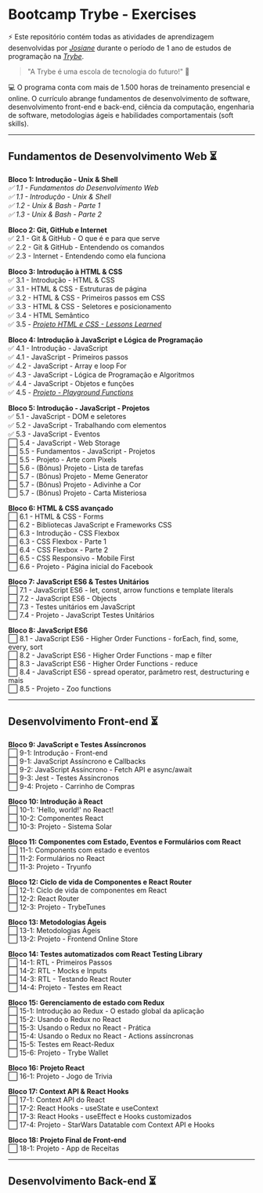 # Bootcamp Trybe - Exercises  

⚡ Este repositório contém todas as atividades de aprendizagem desenvolvidas por _[Josiane](www.linkedin.com/in/josiane-lima-coding)_ durante o período de 1 ano de estudos de programação na _[Trybe](https://www.betrybe.com/)_.

>"A Trybe é uma escola de tecnologia do futuro!" 🚀

💻 O programa conta com mais de 1.500 horas de treinamento presencial e online. O currículo abrange fundamentos de desenvolvimento de software, desenvolvimento front-end e back-end, ciência da computação, engenharia de software, metodologias ágeis e habilidades comportamentais (soft skills).

<hr>

## Fundamentos de Desenvolvimento Web ⏳

<strong>Bloco 1: Introdução - Unix & Shell</strong><em>
<br>✅ 1.1 - Fundamentos do Desenvolvimento Web
<br>✅ 1.1 - Introdução - Unix & Shell
<br>✅ 1.2 - Unix & Bash - Parte 1
<br>✅ 1.3 - Unix & Bash - Parte 2</em>

<strong>Bloco 2: Git, GitHub e Internet</strong>
<br>✅ 2.1 - Git & GitHub  - O que é e para que serve
<br>✅ 2.2 - Git & GitHub - Entendendo os comandos
<br>✅ 2.3 - Internet - Entendendo como ela funciona

<strong>Bloco 3: Introdução à HTML & CSS</strong>
<br>✅ 3.1 - Introdução - HTML & CSS
<br>✅ 3.1 - HTML & CSS - Estruturas de página
<br>✅ 3.2 - HTML & CSS - Primeiros passos em CSS
<br>✅ 3.3 - HTML & CSS - Seletores e posicionamento
<br>✅ 3.4 - HTML Semântico
<br>✅ 3.5 - _[Projeto HTML e CSS - Lessons Learned](https://github.com/tryber/sd-026-a-project-lessons-learned/pull/122)_

<strong>Bloco 4: Introdução à JavaScript e Lógica de Programação</strong>
<br>✅ 4.1 - Introdução - JavaScript
<br>✅ 4.1 - JavaScript - Primeiros passos
<br>✅ 4.2 - JavaScript - Array e loop For
<br>✅ 4.3 - JavaScript - Lógica de Programação e Algoritmos
<br>✅ 4.4 - JavaScript - Objetos e funções
<br>✅ 4.5 - _[Projeto - Playground Functions](https://github.com/tryber/sd-t26-a-project-playground-functions/pull/78)_  

<strong>Bloco 5: Introdução - JavaScript - Projetos</strong>
<br>✅ 5.1 - JavaScript - DOM e seletores
<br>✅ 5.2 - JavaScript - Trabalhando com elementos
<br>✅ 5.3 - JavaScript - Eventos
<br>⬜ 5.4 - JavaScript - Web Storage
<br>⬜ 5.5 - Fundamentos - JavaScript - Projetos
<br>⬜ 5.5 - Projeto - Arte com Pixels
<br>⬜ 5.6 - (Bônus) Projeto - Lista de tarefas
<br>⬜ 5.7 - (Bônus) Projeto - Meme Generator
<br>⬜ 5.7 - (Bônus) Projeto - Adivinhe a Cor
<br>⬜ 5.7 - (Bônus) Projeto - Carta Misteriosa

<strong>Bloco 6: HTML & CSS avançado</strong>
<br>⬜ 6.1 - HTML & CSS - Forms
<br>⬜ 6.2 - Bibliotecas JavaScript e Frameworks CSS
<br>⬜ 6.3 - Introdução - CSS Flexbox
<br>⬜ 6.3 - CSS Flexbox - Parte 1
<br>⬜ 6.4 - CSS Flexbox - Parte 2
<br>⬜ 6.5 - CSS Responsivo - Mobile First
<br>⬜ 6.6 - Projeto - Página inicial do Facebook

<strong>Bloco 7: JavaScript ES6 & Testes Unitários</strong>
<br>⬜ 7.1 - JavaScript ES6 - let, const, arrow functions e template literals
<br>⬜ 7.2 - JavaScript ES6 - Objects
<br>⬜ 7.3 - Testes unitários em JavaScript
<br>⬜ 7.4 - Projeto - JavaScript Testes Unitários

<strong>Bloco 8: JavaScript ES6</strong>
<br>⬜ 8.1 - JavaScript ES6 - Higher Order Functions - forEach, find, some, every, sort
<br>⬜ 8.2 - JavaScript ES6 - Higher Order Functions - map e filter
<br>⬜ 8.3 - JavaScript ES6 - Higher Order Functions - reduce
<br>⬜ 8.4 - JavaScript ES6 - spread operator, parâmetro rest, destructuring e mais
<br>⬜ 8.5 - Projeto - Zoo functions

<hr>

## Desenvolvimento Front-end ⏳

<strong>Bloco 9: JavaScript e Testes Assíncronos</strong>
<br>⬜ 9-1: Introdução - Front-end
<br>⬜ 9-1: JavaScript Assíncrono e Callbacks
<br>⬜ 9-2: JavaScript Assíncrono - Fetch API e async/await
<br>⬜ 9-3: Jest - Testes Assíncronos
<br>⬜ 9-4: Projeto - Carrinho de Compras

<strong>Bloco 10: Introdução à React</strong>
<br>⬜ 10-1: 'Hello, world!' no React!
<br>⬜ 10-2: Componentes React
<br>⬜ 10-3: Projeto - Sistema Solar
 
<strong>Bloco 11: Componentes com Estado, Eventos e Formulários com React</strong>
<br>⬜ 11-1: Components com estado e eventos
<br>⬜ 11-2: Formulários no React
<br>⬜ 11-3: Projeto - Tryunfo
 
<strong>Bloco 12: Ciclo de vida de Componentes e React Router</strong>
<br>⬜ 12-1: Ciclo de vida de componentes em React
<br>⬜ 12-2: React Router
<br>⬜ 12-3: Projeto - TrybeTunes
 
<strong>Bloco 13: Metodologias Ágeis</strong>
<br>⬜ 13-1: Metodologias Ágeis
<br>⬜ 13-2: Projeto - Frontend Online Store
 
<strong>Bloco 14: Testes automatizados com React Testing Library</strong>
<br>⬜ 14-1: RTL - Primeiros Passos 
<br>⬜ 14-2: RTL - Mocks e Inputs
<br>⬜ 14-3: RTL - Testando React Router
<br>⬜ 14-4: Projeto - Testes em React
 
<strong>Bloco 15: Gerenciamento de estado com Redux</strong>
<br>⬜ 15-1: Introdução ao Redux - O estado global da aplicação
<br>⬜ 15-2: Usando o Redux no React
<br>⬜ 15-3: Usando o Redux no React - Prática
<br>⬜ 15-4: Usando o Redux no React - Actions assíncronas
<br>⬜ 15-5: Testes em React-Redux
<br>⬜ 15-6: Projeto - Trybe Wallet
 
<strong>Bloco 16: Projeto React</strong>
<br>⬜ 16-1: Projeto - Jogo de Trivia
 
<strong>Bloco 17: Context API & React Hooks</strong>
<br>⬜ 17-1: Context API do React
<br>⬜ 17-2: React Hooks - useState e useContext
<br>⬜ 17-3: React Hooks - useEffect e Hooks customizados
<br>⬜ 17-4: Projeto - StarWars Datatable com Context API e Hooks
 
<strong>Bloco 18: Projeto Final de Front-end</strong>
<br>⬜ 18-1: Projeto - App de Receitas

<hr>

## Desenvolvimento Back-end ⏳



